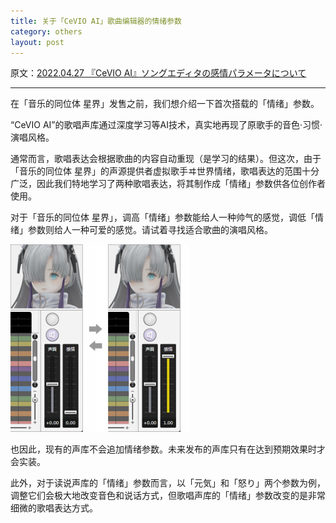 ```yaml
---
title: 关于「CeVIO AI」歌曲编辑器的情绪参数
category: others
layout: post
---
```

原文：[2022.04.27 『CeVIO AI』ソングエディタの感情パラメータについて](https://cevio.jp)

---

在「音乐的同位体 星界」发售之前，我们想介绍一下首次搭载的「情绪」参数。

“CeVIO AI”的歌唱声库通过深度学习等AI技术，真实地再现了原歌手的音色·习惯·演唱风格。

通常而言，歌唱表达会根据歌曲的内容自动重现（是学习的结果）。但这次，由于「音乐的同位体 星界」的声源提供者虚拟歌手ヰ世界情绪，歌唱表达的范围十分广泛，因此我们特地学习了两种歌唱表达，将其制作成「情绪」参数供各位创作者使用。

对于「音乐的同位体 星界」，调高「情绪」参数能给人一种帅气的感觉，调低「情绪」参数则给人一种可爱的感觉。请试着寻找适合歌曲的演唱风格。

![emotion in song editor](images/emotion_in_song_editor.png)

也因此，现有的声库不会追加情绪参数。未来发布的声库只有在达到预期效果时才会实装。

此外，对于读说声库的「情绪」参数而言，以「元気」和「怒り」两个参数为例，调整它们会极大地改变音色和说话方式，但歌唱声库的「情绪」参数改变的是非常细微的歌唱表达方式。
